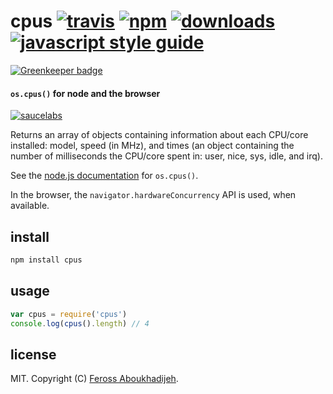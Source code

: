 # cpus [![travis][travis-image]][travis-url] [![npm][npm-image]][npm-url] [![downloads][downloads-image]][downloads-url] [![javascript style guide][standard-image]][standard-url]

[![Greenkeeper badge](https://badges.greenkeeper.io/feross/cpus.svg)](https://greenkeeper.io/)

[travis-image]: https://img.shields.io/travis/feross/cpus/master.svg
[travis-url]: https://travis-ci.org/feross/cpus
[npm-image]: https://img.shields.io/npm/v/cpus.svg
[npm-url]: https://npmjs.org/package/cpus
[downloads-image]: https://img.shields.io/npm/dm/cpus.svg
[downloads-url]: https://npmjs.org/package/cpus
[standard-image]: https://img.shields.io/badge/code_style-standard-brightgreen.svg
[standard-url]: https://standardjs.com

#### `os.cpus()` for node and the browser

[![saucelabs][saucelabs-image]][saucelabs-url]

[saucelabs-image]: https://saucelabs.com/browser-matrix/cpus.svg
[saucelabs-url]: https://saucelabs.com/u/cpus

Returns an array of objects containing information about each CPU/core installed:
model, speed (in MHz), and times (an object containing the number of milliseconds the
CPU/core spent in: user, nice, sys, idle, and irq).

See the [node.js documentation](https://nodejs.org/api/os.html#os_os_cpus) for
`os.cpus()`.

In the browser, the `navigator.hardwareConcurrency` API is used, when available.

## install

```bash
npm install cpus
```

## usage

```js
var cpus = require('cpus')
console.log(cpus().length) // 4
```

## license

MIT. Copyright (C) [Feross Aboukhadijeh](http://feross.org).
